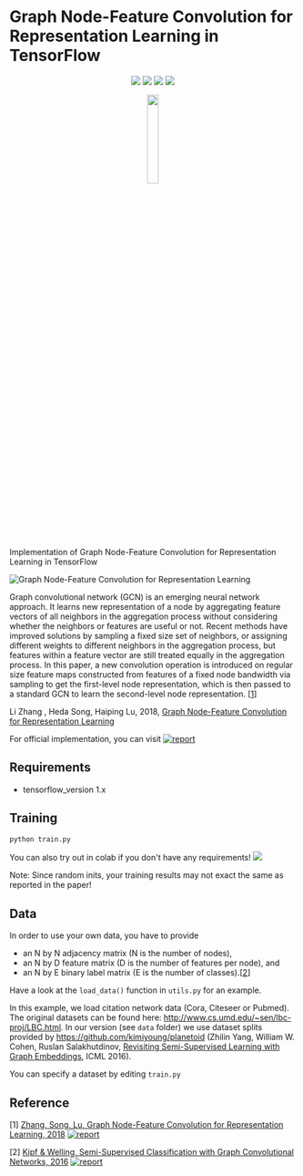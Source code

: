 # Graph Node-Feature Convolution for Representation Learning in TensorFlow


<p align="center">
  <a href="https://arxiv.org/abs/1812.00086"><img src="https://img.shields.io/badge/Paper-Report-red"/></a>
  <a href="https://github.com/LiZhang-github/NFC-GCN"><img src="https://img.shields.io/badge/Official-Code-ff69b4"/></a>
  <a href="https://github.com/asarigun/nfc-gcn/blob/main/LICENSE"><img src="https://img.shields.io/github/license/thudm/cogdl"/></a>
  <a href="https://colab.research.google.com/drive/1yJkNXZmZLa3uUTc3wwn5VhE3KsExMWDi?usp=sharing" alt="license"><img src="https://colab.research.google.com/assets/colab-badge.svg"/></a>
</p>


<p align="center"><img width="20%" src="https://github.com/asarigun/nfc-gcn/blob/main/images/tensorflow_logo.png"></p>

Implementation of Graph Node-Feature Convolution for Representation Learning in TensorFlow

![Graph Node-Feature Convolution for Representation Learning](https://github.com/asarigun/nfc-gcn/blob/main/images/figure.jpg)

Graph convolutional network (GCN) is an emerging neural network approach.  It learns new representation of a node by aggregating feature vectors of all neighbors in the aggregation process without considering whether the neighbors or features are useful or not. Recent methods have improved solutions by sampling a fixed size set of neighbors, or assigning different weights to different neighbors in the aggregation process, but features within a feature vector are still treated equally in the aggregation process. In this paper, a new convolution operation is introduced on regular size feature maps constructed from features of a fixed node bandwidth via sampling to get the first-level node representation, which is then passed to a standard GCN to learn the second-level node representation. [[1](https://arxiv.org/abs/1812.00086)]

Li  Zhang , Heda Song, Haiping  Lu, 2018, [Graph Node-Feature Convolution for Representation Learning](https://arxiv.org/abs/1812.00086) 

For official implementation, you can visit [![report](https://img.shields.io/badge/Official-Code-yellow)](https://github.com/LiZhang-github/NFC-GCN)


## Requirements
* tensorflow_version 1.x

## Training

```bash
python train.py
```
You can also try out in colab if you don't have any requirements! <a href="https://colab.research.google.com/drive/1yJkNXZmZLa3uUTc3wwn5VhE3KsExMWDi?usp=sharing" alt="license"><img src="https://colab.research.google.com/assets/colab-badge.svg"/></a>

Note: Since random inits, your training results may not exact the same as reported in the paper!

## Data

In order to use your own data, you have to provide 
* an N by N adjacency matrix (N is the number of nodes), 
* an N by D feature matrix (D is the number of features per node), and
* an N by E binary label matrix (E is the number of classes).[[2](https://arxiv.org/abs/1609.02907)]

Have a look at the `load_data()` function in `utils.py` for an example.

In this example, we load citation network data (Cora, Citeseer or Pubmed). The original datasets can be found here: http://www.cs.umd.edu/~sen/lbc-proj/LBC.html. In our version (see `data` folder) we use dataset splits provided by https://github.com/kimiyoung/planetoid (Zhilin Yang, William W. Cohen, Ruslan Salakhutdinov, [Revisiting Semi-Supervised Learning with Graph Embeddings](https://arxiv.org/abs/1603.08861), ICML 2016). 

You can specify a dataset by editing `train.py`
<!--
You can specify a dataset as follows: -->
<!--
* For Citeseer: 
```bash
python train.py --dataset citeseer
```
* For Cora: 
```bash
python train.py --dataset cora
```
* For Pubmed: 
```bash
python train.py --dataset pubmed
``` 
(or by editing `train.py`) -->


## Reference

[1] [Zhang, Song, Lu, Graph Node-Feature Convolution for Representation Learning, 2018](https://arxiv.org/abs/1812.00086)  [![report](https://img.shields.io/badge/Official-Code-yellow)](https://github.com/LiZhang-github/NFC-GCN)

[2] [Kipf & Welling, Semi-Supervised Classification with Graph Convolutional Networks, 2016](https://arxiv.org/abs/1609.02907)  [![report](https://img.shields.io/badge/Official-Code-ff69b4)](https://github.com/tkipf/gcn)



